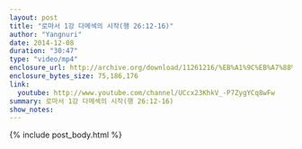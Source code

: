 ```yaml
---
layout: post
title: "로마서 1강 다메섹의 시작(행 26:12-16)"
author: "Yangnuri"
date: 2014-12-08
duration: "30:47"
type: "video/mp4"
enclosure_url: http://archive.org/download/11261216/%EB%A1%9C%EB%A7%88%EC%84%9C%201%EA%B0%95%20%EB%8B%A4%EB%A9%94%EC%84%B9%EC%9D%98%20%EC%8B%9C%EC%9E%91%20%28%ED%96%8926%3B12-16%29.mp4
enclosure_bytes_size: 75,186,176
link:
  youtube: http://www.youtube.com/channel/UCcx23KhkV_-P7ZygYCq8wFw
summary: 로마서 1강 다메섹의 시작(행 26:12-16)
show_notes:
---
```


{% include post_body.html %}
